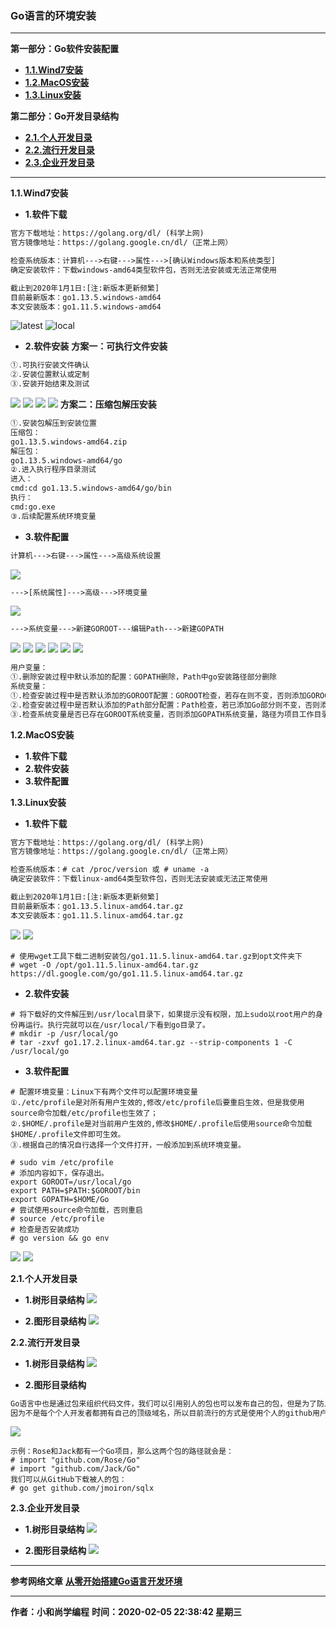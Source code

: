 ### Go语言的环境安装

---
**第一部分：Go软件安装配置**
- <a href="#1.1">**1.1.Wind7安装**</a>
- <a href="#1.2">**1.2.MacOS安装**</a>
- <a href="#1.3">**1.3.Linux安装**</a>

**第二部分：Go开发目录结构**
- <a href="#2.1">**2.1.个人开发目录**</a>
- <a href="#2.2">**2.2.流行开发目录**</a>
- <a href="#2.3">**2.3.企业开发目录**</a>

---
<a id="1.1">**1.1.Wind7安装**</a>
- **1.软件下载**
```html
官方下载地址：https://golang.org/dl/ (科学上网)
官方镜像地址：https://golang.google.cn/dl/（正常上网）
```
```html
检查系统版本：计算机--->右键--->属性--->[确认Windows版本和系统类型]
确定安装软件：下载windows-amd64类型软件包，否则无法安装或无法正常使用
```
```html
截止到2020年1月1日:[注:新版本更新频繁]
目前最新版本：go1.13.5.windows-amd64
本文安装版本：go1.11.5.windows-amd64
```
![latest](https://www.showdoc.cc/server/api/common/visitfile/sign/1166de4c3513de2b2ddadab27217e6f0?showdoc=.jpg)
![local](https://www.showdoc.cc/server/api/common/visitfile/sign/2f56fb9f9dec18b29eb88432622b02b0?showdoc=.jpg)


- **2.软件安装**
**方案一：可执行文件安装**
```html
①.可执行安装文件确认
②.安装位置默认或定制
③.安装开始结束及测试
```
![](https://www.showdoc.cc/server/api/common/visitfile/sign/860608da68f93d784f4f282cdfb7be52?showdoc=.jpg)
![](https://www.showdoc.cc/server/api/common/visitfile/sign/21bcb7a4d4e57c3fc2bd424a6c584364?showdoc=.jpg)
![](https://www.showdoc.cc/server/api/common/visitfile/sign/0972e2960a3827d7ff63ecfb8dce0dc7?showdoc=.jpg)
![](https://www.showdoc.cc/server/api/common/visitfile/sign/e35a5467078a89aea80181fbb611ce2b?showdoc=.jpg)
**方案二：压缩包解压安装**
```html
①.安装包解压到安装位置
压缩包：
go1.13.5.windows-amd64.zip
解压包：
go1.13.5.windows-amd64/go
②.进入执行程序目录测试
进入：
cmd:cd go1.13.5.windows-amd64/go/bin
执行：
cmd:go.exe
③.后续配置系统环境变量
```


- **3.软件配置**
```html
计算机--->右键--->属性--->高级系统设置
```
![](https://www.showdoc.cc/server/api/common/visitfile/sign/ea9b728da44c8c40e13f3540812320f5?showdoc=.jpg)
```html
--->[系统属性]--->高级--->环境变量
```
![](https://www.showdoc.cc/server/api/common/visitfile/sign/ffd9c95783a714f42a7f76868904727f?showdoc=.jpg)
```html
--->系统变量--->新建GOROOT---编辑Path--->新建GOPATH
```
![](https://www.showdoc.cc/server/api/common/visitfile/sign/9916cd27b121019f61c022ea6f0fef29?showdoc=.jpg)
![](https://www.showdoc.cc/server/api/common/visitfile/sign/3e1d7a53312998a367acb850aaea9990?showdoc=.jpg)
![](https://www.showdoc.cc/server/api/common/visitfile/sign/44ddeca72c5be32af913b12e9e020cc9?showdoc=.jpg)
![](https://www.showdoc.cc/server/api/common/visitfile/sign/2e6053c36cbaf3f5696fc0a78a01aa04?showdoc=.jpg)
![](https://www.showdoc.cc/server/api/common/visitfile/sign/723b366368ddc2821f9bfbe877c666e9?showdoc=.jpg)
![](https://www.showdoc.cc/server/api/common/visitfile/sign/f005934238be39794082d02b4ba1677b?showdoc=.jpg)
```html
用户变量：
①.删除安装过程中默认添加的配置：GOPATH删除，Path中go安装路径部分删除
系统变量：
①.检查安装过程中是否默认添加的GOROOT配置：GOROOT检查，若存在则不变，否则添加GOROOT系统变量
②.检查安装过程中是否默认添加的Path部分配置：Path检查，若已添加Go部分则不变，否则添加Go部分配置
③.检查系统变量是否已存在GOROOT系统变量，否则添加GOPATH系统变量，路径为项目工作目录路径（如：D:\Go\[src,bin,pkg],则添加D:\Go\，此目录为新建的）
```

<a id="1.2">**1.2.MacOS安装**</a>
- **1.软件下载**
- **2.软件安装**
- **3.软件配置**

<a id="1.3">**1.3.Linux安装**</a>
- **1.软件下载**
```html
官方下载地址：https://golang.org/dl/ (科学上网)
官方镜像地址：https://golang.google.cn/dl/（正常上网）
```
```html
检查系统版本：# cat /proc/version 或 # uname -a
确定安装软件：下载linux-amd64类型软件包，否则无法安装或无法正常使用
```
```html
截止到2020年1月1日:[注:新版本更新频繁]
目前最新版本：go1.13.5.linux-amd64.tar.gz
本文安装版本：go1.11.5.linux-amd64.tar.gz
```
![](https://www.showdoc.cc/server/api/common/visitfile/sign/90f62e13cbdaa34e7a0c28ab428f2851?showdoc=.jpg)
![](https://www.showdoc.cc/server/api/common/visitfile/sign/69c160d499955957a2ffef37819e5089?showdoc=.jpg)
```shell
# 使用wget工具下载二进制安装包/go1.11.5.linux-amd64.tar.gz到opt文件夹下
# wget -O /opt/go1.11.5.linux-amd64.tar.gz https://dl.google.com/go/go1.11.5.linux-amd64.tar.gz
```

- **2.软件安装**
```shell
# 将下载好的文件解压到/usr/local目录下，如果提示没有权限，加上sudo以root用户的身份再运行。执行完就可以在/usr/local/下看到go目录了。
# mkdir -p /usr/local/go
# tar -zxvf go1.17.2.linux-amd64.tar.gz --strip-components 1 -C /usr/local/go
```

- **3.软件配置**
```shell
# 配置环境变量：Linux下有两个文件可以配置环境变量
①./etc/profile是对所有用户生效的,修改/etc/profile后要重启生效，但是我使用source命令加载/etc/profile也生效了；
②.$HOME/.profile是对当前用户生效的,修改$HOME/.profile后使用source命令加载$HOME/.profile文件即可生效。
③.根据自己的情况自行选择一个文件打开，一般添加到系统环境变量。
```
```shell
# sudo vim /etc/profile
# 添加内容如下，保存退出。
export GOROOT=/usr/local/go
export PATH=$PATH:$GOROOT/bin
export GOPATH=$HOME/Go
# 尝试使用source命令加载，否则重启
# source /etc/profile
# 检查是否安装成功
# go version && go env
```
![](https://www.showdoc.cc/server/api/common/visitfile/sign/465ae78c777bf8c37ee1351df2baaf22?showdoc=.jpg)
![](https://www.showdoc.cc/server/api/common/visitfile/sign/6ada71864e41dad31f3e87f0a46949d4?showdoc=.jpg)

<a id="2.1">**2.1.个人开发目录**</a>
- **1.树形目录结构**
![](https://www.showdoc.cc/server/api/common/visitfile/sign/170a459468c803d87bed890332f674d2?showdoc=.jpg)

- **2.图形目录结构**
![](https://www.showdoc.cc/server/api/common/visitfile/sign/75e785d7f7e23bae8c22b71bdaa8298f?showdoc=.jpg)

<a id="2.2">**2.2.流行开发目录**</a>
- **1.树形目录结构**
![](https://www.showdoc.cc/server/api/common/visitfile/sign/cccfc46bd0a847ff0db219718c59c497?showdoc=.jpg)

- **2.图形目录结构**
```html
Go语言中也是通过包来组织代码文件，我们可以引用别人的包也可以发布自己的包，但是为了防止不同包的项目名冲突，我们通常使用顶级域名来作为包名的前缀，这样就不担心项目名冲突的问题了。
因为不是每个个人开发者都拥有自己的顶级域名，所以目前流行的方式是使用个人的github用户名来区分不同的包。
```
![](https://www.showdoc.cc/server/api/common/visitfile/sign/5339d752bec2fc65885c8166a0e9c736?showdoc=.jpg)
```
示例：Rose和Jack都有一个Go项目，那么这两个包的路径就会是：
# import "github.com/Rose/Go"
# import "github.com/Jack/Go"
我们可以从GitHub下载被人的包：
# go get github.com/jmoiron/sqlx
```

<a id="2.3">**2.3.企业开发目录**</a>

- **1.树形目录结构**
![](https://www.showdoc.cc/server/api/common/visitfile/sign/56d0246e8ccc790db182bb8b455b05a3?showdoc=.jpg)

- **2.图形目录结构**
![](https://www.showdoc.cc/server/api/common/visitfile/sign/b186c15e83b99e4e7fbf7bf8c8ee0257?showdoc=.jpg)

---
**参考网络文章**
[**从零开始搭建Go语言开发环境**](https://www.liwenzhou.com/posts/Go/install_go_dev/)

---
**作者：小和尚学编程**
**时间：2020-02-05 22:38:42 星期三**
